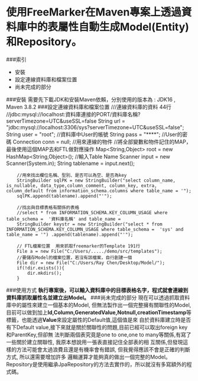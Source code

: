# 使用FreeMarker在Maven專案上透過資料庫中的表屬性自動生成Model(Entity)和Repository。

###索引 
 - 安裝
 - 設定連線資料庫和檔案位置
 - 尚未完成的部分

###安裝
需要先下載JDK和安裝Maven依賴，分別使用的版本為 : JDK16 , Maven 3.8.2
###設定連線資料庫和檔案位置
 	///連線資料庫的資料  44行
 	//jdbc:mysql://localhost:資料庫連接的PORT/資料庫名稱?serverTimezone=UTC&useSSL=false
        String url = "jdbc:mysql://localhost:3306/sys?serverTimezone=UTC&useSSL=false";
        String user = "root";	//資料庫中User的帳號
        String pass = "****";	//User的密碼
        Connection conn = null; //用來連線的物件
        //將全部變數和物件記住的MAP，最後使用這個MAP去和FTL做對應操作
		Map<String,Object> root = new HashMap<String,Object>();
		//輸入Table Name
        Scanner input = new Scanner(System.in);
        String tablename = input.next();

        //用來找出欄位名稱、型別、是否可以為空、是否為key
        StringBuilder sqlPK = new StringBuilder("select column_name, is_nullable, data_type,column_comment, column_key, extra, column_default from information_schema.columns where table_name = '");
        sqlPK.append(tablename).append("'");

        //找出與目標表格有關係的表格
		//select * from INFORMATION_SCHEMA.KEY_COLUMN_USAGE where table_schema =  '資料庫名稱' and table_name = 
        StringBuilder keystr = new StringBuilder("select * from INFORMATION_SCHEMA.KEY_COLUMN_USAGE where table_schema =  'sys' and table_name = '") .append(tablename).append("'");

		// FTL檔案位置  用來抓取freemarker的Template 191行
		File a = new File("C:/Users/...../demo/src/templates");
		//要儲存Model的檔案位置，若沒有該檔案，自行創建一個
        File dir = new File("C:/Users/Ray Chen/Desktop/Model/");
        if(!dir.exists()){
            dir.mkdirs();
        }
###使用方式
**執行專案後，可以輸入資料庫中的目標表格名字，程式就會連線到資料庫抓取屬性名並建立出Model。**
###尚未完成的部分
現在可以透過抓取資料庫中的屬性來建立一個基本的Model, 但無法製作出一個完整擁有關聯性的Model, 目前可以做到加上**Id,Column,GeneratedValue,Notnull,creationTimestamp**等標籤，也能透過**Value**來設定屬性的Default值,這個值是來
自於資料庫建立時是否有下Default value,接下來就是關於關聯性的問題,目前已經可以取出foreign key和ParentKey,但卻無
法判斷兩個表究竟是one to one,one to many等關係,有寫了一些關於建立關聯性, 我原本想說用一張表直接記住全部表的相
互關係,但發現這樣的方法可能會太過浪費且還是有機率會有錯誤, 但我覺得應該不會是正確的判斷方式, 所以還需要增加許多
邏輯運算才能夠真的做出一個完整的Model。
Repository是使用繼承JpaRepository的方法去實作的，所以就沒有多寫額外的程式碼。

